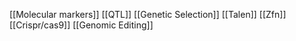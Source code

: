 [[Molecular markers]]
[[QTL]]
[[Genetic Selection]]
[[Talen]]
[[Zfn]]
[[Crispr/cas9]]
[[Genomic Editing]]
